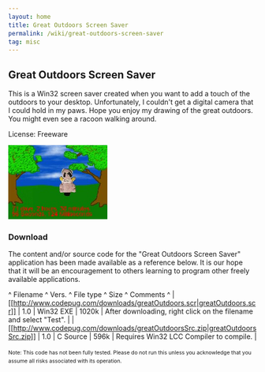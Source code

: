 ```yaml
---
layout: home
title: Great Outdoors Screen Saver
permalink: /wiki/great-outdoors-screen-saver
tag: misc
---
```


## Great Outdoors Screen Saver

This is a Win32 screen saver created when you want to add a touch of the outdoors to your desktop. Unfortunately, I couldn't get a digital camera that I could hold in my paws. Hope you enjoy my drawing of the great outdoors. You might even see a racoon walking around.

License: Freeware

![Great Outdoors Screen Saver](/assets/images/great-outdoors-screen-saver.jpg)

### Download
The content and/or source code for the "Great Outdoors Screen Saver" application has been made available as a reference below. It is our hope that it will be an encouragement to others learning to program other freely available applications.

^ Filename	^ Vers.	^ File type	^ Size	^ Comments     ^
| [[http://www.codepug.com/downloads/greatOutdoors.scr|greatOutdoors.scr]] | 1.0 | Win32 EXE	| 1020k	| After downloading, right click on the filename and select "Test". | 
| [[http://www.codepug.com/downloads/greatOutdoorsSrc.zip|greatOutdoorsSrc.zip]] | 1.0 | C Source    | 596k  | Requires Win32 LCC Compiler to compile. | 

<html>
        <span style="font-size: 8pt;">
                Note: This code has not been fully tested. Please do not run this unless you acknowledge that you assume all risks associated with its operation.
        </span>
        </html>
